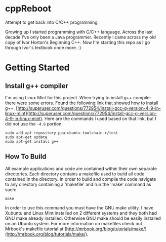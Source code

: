 # cppReboot
Attempt to get back into C/C++ programming

Growing up I started programming with C/C++ language. Across the last decade I've only been a Java programmer. Recently I came across my old copy of Ivor Horton's Beginning C++. Now I'm starting this repo as I go through Ivor's textbook once more. :)

# Getting Started
## Install g++ compiler
I'm using Linux Mint for this project. When trying to install g++ compiler there were some errors. Found the following link that showed how to install g++. [http://superuser.com/questions/772954/install-gcc-g-version-4-9-in-linux-mint](http://superuser.com/questions/772954/install-gcc-g-version-4-9-in-linux-mint).
Here are the commands I used based on that link, but I did not use the `-4.9` portion:
```shell
sudo add-apt-repository ppa:ubuntu-toolchain-r/test
sudo apt-get update
sudo apt-get install g++
```
## How To Build
All example applications and code are contained within their own separate directories. Each directory contains a makefile used to build all code contained in the directory. In order to build and compile the code navigate to any directory containing a 'makefile' and run the 'make' command as such:
```shell
make
```
In order to use this command you must have the GNU make utility. I have Xubuntu and Linux Mint installed on 2 different systems and they both had GNU make already installed. Otherwise GNU make should be easily installed on an Ubuntu system. For more information on makefiles check out Mrbook's makefile tutorial at [http://mrbook.org/blog/tutorials/make/](http://mrbook.org/blog/tutorials/make/).
